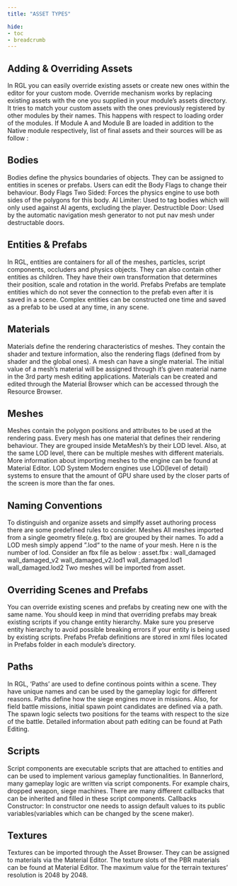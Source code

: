 ```yaml
---
title: "ASSET TYPES"

hide: 
- toc
- breadcrumb
---
```


## Adding & Overriding Assets
In RGL you can easily override existing assets or create new ones within the editor for your custom mode. Override mechanism works by replacing existing assets with the one you supplied in your module’s assets directory. It tries to match your custom assets with the ones previously registered by other modules by their names. This happens with respect to loading order of the modules. If Module A and Module B are loaded in addition to the Native module respectively, list of final assets and their sources will be as follow :

## Bodies
Bodies define the physics boundaries of objects. They can be assigned to entities in scenes or prefabs. Users can edit the Body Flags to change their behaviour. Body Flags Two Sided: Forces the physics engine to use both sides of the polygons for this body. AI Limiter: Used to tag bodies which will only used against AI agents, excluding the player. Destructible Door: Used by the automatic navigation mesh generator to not put nav mesh under destructable doors.

## Entities & Prefabs
In RGL, entities are containers for all of the meshes, particles, script components, occluders and physics objects. They can also contain other entities as children. They have their own transformation that determines their position, scale and rotation in the world. Prefabs Prefabs are template entities which do not sever the connection to the prefab even after it is saved in a scene. Complex entities can be constructed one time and saved as a prefab to be used at any time, in any scene.

## Materials
Materials define the rendering characteristics of meshes. They contain the shader and texture information, also the rendering flags (defined from by shader and the global ones). A mesh can have a single material. The initial value of a mesh’s material will be assigned through it’s given material name in the 3rd party mesh editing applications. Materials can be created and edited through the Material Browser which can be accessed through the Resource Browser.

## Meshes
Meshes contain the polygon positions and attributes to be used at the rendering pass. Every mesh has one material that defines their rendering behaviour. They are grouped inside MetaMesh’s by their LOD level. Also, at the same LOD level, there can be multiple meshes with different materials. More information about importing meshes to the engine can be found at Material Editor. LOD System Modern engines use LOD(level of detail) systems to ensure that the amount of GPU share used by the closer parts of the screen is more than the far ones.

## Naming Conventions
To distinguish and organize assets and simplfy asset authoring process there are some predefined rules to consider. Meshes All meshes imported from a single geometry file(e.g. fbx) are grouped by their names. To add a LOD mesh simply append ”.lod<n>“ to the name of your mesh. Here n is the number of lod. Consider an fbx file as below : asset.fbx : wall_damaged wall_damaged_v2 wall_damaged_v2.lod1 wall_damaged.lod1 wall_damaged.lod2 Two meshes will be imported from asset.

## Overriding Scenes and Prefabs
You can override existing scenes and prefabs by creating new one with the same name. You should keep in mind that overriding prefabs may break existing scripts if you change entity hierarchy. Make sure you preserve entity hierarchy to avoid possible breaking errors if your entity is being used by existing scripts. Prefabs Prefab definitions are stored in xml files located in Prefabs folder in each module’s directory.

## Paths
In RGL, ‘Paths’ are used to define continous points within a scene. They have unique names and can be used by the gameplay logic for different reasons. Paths define how the siege engines move in missions. Also, for field battle missions, initial spawn point candidates are defined via a path. The spawn logic selects two positions for the teams with respect to the size of the battle. Detailed information about path editing can be found at Path Editing.

## Scripts
Script components are executable scripts that are attached to entities and can be used to implement various gameplay functionalities. In Bannerlord, many gameplay logic are written via script components. For example chairs, dropped weapon, siege machines. There are many different callbacks that can be inherited and filled in these script components. Callbacks Constructor: In constructor one needs to assign default values to its public variables(variables which can be changed by the scene maker).

## Textures
Textures can be imported through the Asset Browser. They can be assigned to materials via the Material Editor. The texture slots of the PBR materials can be found at Material Editor. The maximum value for the terrain textures’ resolution is 2048 by 2048.